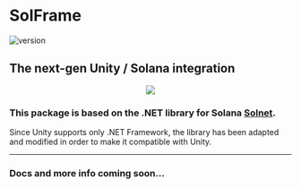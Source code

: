 # SolFrame

![version](https://img.shields.io/badge/Solnet-6.0.10-purple)

## The next-gen Unity / Solana integration

<p align="center">
  <img src="https://user-images.githubusercontent.com/31132987/167888647-ce3bbb19-e49b-49af-9f8f-1ac184e488db.png">
</p>

### This package is based on the .NET library for Solana [Solnet](https://github.com/bmresearch/Solnet).
Since Unity supports only .NET Framework, the library has been adapted and modified in order to make it compatible with Unity.

-----------------------

### Docs and more info coming soon...
